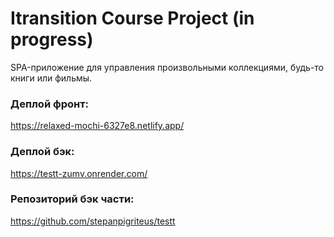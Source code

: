 # Itransition Course Project (in progress)

SPA-приложение для управления произвольными коллекциями, будь-то книги или фильмы.

### Деплой фронт:
https://relaxed-mochi-6327e8.netlify.app/

### Деплой бэк:
https://testt-zumv.onrender.com/

### Репозиторий бэк части:
https://github.com/stepanpigriteus/testt
